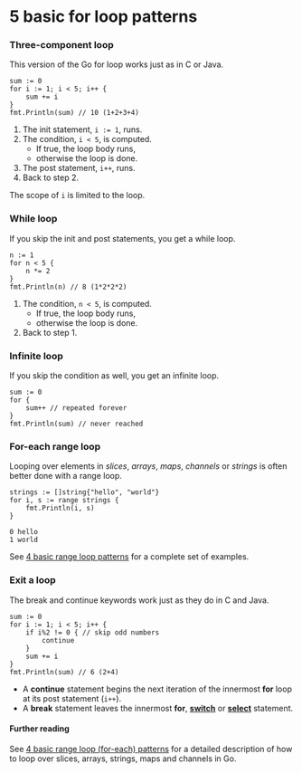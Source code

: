 # 5 basic for loop patterns

### Three-component loop <a id="three-component-loop"></a>

This version of the Go for loop works just as in C or Java.

```text
sum := 0
for i := 1; i < 5; i++ {
    sum += i
}
fmt.Println(sum) // 10 (1+2+3+4)
```

1. The init statement, `i := 1`, runs.
2. The condition, `i < 5`, is computed.
   * If true, the loop body runs,
   * otherwise the loop is done.
3. The post statement, `i++`, runs.
4. Back to step 2.

The scope of `i` is limited to the loop.

### While loop <a id="while-loop"></a>

If you skip the init and post statements, you get a while loop.

```text
n := 1
for n < 5 {
    n *= 2
}
fmt.Println(n) // 8 (1*2*2*2)
```

1. The condition, `n < 5`, is computed.
   * If true, the loop body runs,
   * otherwise the loop is done.
2. Back to step 1.

### Infinite loop <a id="infinite-loop"></a>

If you skip the condition as well, you get an infinite loop.

```text
sum := 0
for {
    sum++ // repeated forever
}
fmt.Println(sum) // never reached
```

### For-each range loop <a id="for-each-range-loop"></a>

Looping over elements in _slices_, _arrays_, _maps_, _channels_ or _strings_ is often better done with a range loop.

```text
strings := []string{"hello", "world"}
for i, s := range strings {
    fmt.Println(i, s)
}
```

```text
0 hello
1 world
```

See [4 basic range loop patterns](https://yourbasic.org/golang/for-loop-range-array-slice-map-channel/) for a complete set of examples.

### Exit a loop <a id="exit-a-loop"></a>

The break and continue keywords work just as they do in C and Java.

```text
sum := 0
for i := 1; i < 5; i++ {
    if i%2 != 0 { // skip odd numbers
        continue
    }
    sum += i
}
fmt.Println(sum) // 6 (2+4)
```

* A **continue** statement begins the next iteration of the innermost **for** loop at its post statement \(`i++`\).
* A **break** statement leaves the innermost **for**, [**switch**](https://yourbasic.org/golang/switch-statement/) or [**select**](https://yourbasic.org/golang/select-explained/) statement.

#### Further reading <a id="further-reading"></a>

See [4 basic range loop \(for-each\) patterns](https://yourbasic.org/golang/for-loop-range-array-slice-map-channel/) for a detailed description of how to loop over slices, arrays, strings, maps and channels in Go.



